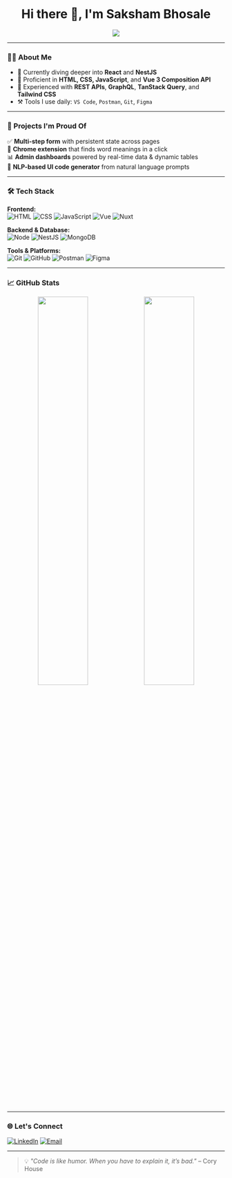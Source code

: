 <h1 align="center">Hi there 👋, I'm Saksham Bhosale</h1>

<p align="center">
  <img src="https://readme-typing-svg.herokuapp.com/?lines=Full%20Stack%20Developer%20💻;Always%20learning%20something%20new📚;Let's%20build%20something%20awesome!😎&center=true&width=500&height=45">
</p>

---

### 👨‍💻 About Me

- 🧠 Currently diving deeper into **React** and **NestJS**
- 💪 Proficient in **HTML, CSS, JavaScript**, and **Vue 3 Composition API**
- 🧩 Experienced with **REST APIs**, **GraphQL**, **TanStack Query**, and **Tailwind CSS**
- ⚒️ Tools I use daily: `VS Code`, `Postman`, `Git`, `Figma`

---

### 🚀 Projects I'm Proud Of

✅ **Multi-step form** with persistent state across pages  
🧩 **Chrome extension** that finds word meanings in a click  
📊 **Admin dashboards** powered by real-time data & dynamic tables  
🤖 **NLP-based UI code generator** from natural language prompts

---

### 🛠️ Tech Stack

**Frontend:**  
![HTML](https://img.shields.io/badge/HTML5-E34F26?style=flat-square&logo=html5&logoColor=white)
![CSS](https://img.shields.io/badge/CSS3-1572B6?style=flat-square&logo=css3&logoColor=white)
![JavaScript](https://img.shields.io/badge/JavaScript-F7DF1E?style=flat-square&logo=javascript&logoColor=black)
![Vue](https://img.shields.io/badge/Vue.js-35495E?style=flat-square&logo=vue.js&logoColor=4FC08D)
![Nuxt](https://img.shields.io/badge/Nuxt.js-00C58E?style=flat-square&logo=nuxt.js&logoColor=white)

**Backend & Database:**  
![Node](https://img.shields.io/badge/Node.js-339933?style=flat-square&logo=node.js&logoColor=white)
![NestJS](https://img.shields.io/badge/NestJS-E0234E?style=flat-square&logo=nestjs&logoColor=white)
![MongoDB](https://img.shields.io/badge/MongoDB-4EA94B?style=flat-square&logo=mongodb&logoColor=white)

**Tools & Platforms:**  
![Git](https://img.shields.io/badge/Git-F05032?style=flat-square&logo=git&logoColor=white)
![GitHub](https://img.shields.io/badge/GitHub-181717?style=flat-square&logo=github)
![Postman](https://img.shields.io/badge/Postman-FF6C37?style=flat-square&logo=postman&logoColor=white)
![Figma](https://img.shields.io/badge/Figma-F24E1E?style=flat-square&logo=figma&logoColor=white)

---

### 📈 GitHub Stats

<p align="center">
  <img src="https://github-readme-stats.vercel.app/api?username=Sakshams-Hub&show_icons=true&theme=tokyonight&hide_border=false" width="48%" />
  <img src="https://github-readme-streak-stats.herokuapp.com?user=Sakshams-Hub&theme=tokyonight&hide_border=false" width="48%" />
</p>

---

### 🌐 Let's Connect

[![LinkedIn](https://img.shields.io/badge/LinkedIn-blue?style=for-the-badge&logo=linkedin&logoColor=white)](https://www.linkedin.com/in/sakshambhosale)
[![Email](https://img.shields.io/badge/Email-D14836?style=for-the-badge&logo=gmail&logoColor=white)](mailto:saksham@example.com)

---

> 💡 *"Code is like humor. When you have to explain it, it’s bad."* – Cory House
